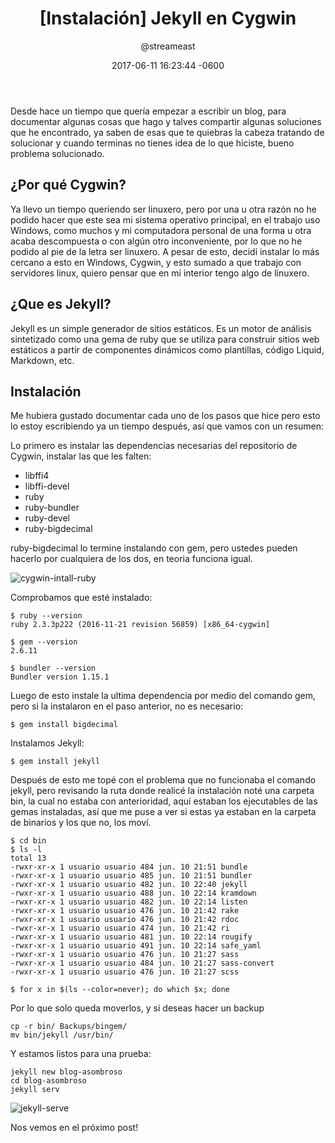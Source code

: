 ﻿---
layout: post
title:  "[Instalación] Jekyll en Cygwin"
date:   2017-06-11 16:23:44 -0600
author: "@streameast"
categories: jekyll cygwin
comments: yes
---

Desde hace un tiempo que quería empezar a escribir un blog, para documentar
algunas cosas que hago y talves compartir algunas soluciones que he encontrado,
ya saben de esas que te quiebras la cabeza tratando de solucionar y cuando
terminas no tienes idea de lo que hiciste, bueno problema solucionado.

## ¿Por qué Cygwin?

Ya llevo un tiempo queriendo ser linuxero, pero por una u otra razón no
he podido hacer que este sea mi sistema operativo principal, en el trabajo
uso Windows, como muchos y mi computadora personal de una forma u otra
acaba descompuesta o con algún otro inconveniente, por lo que no he podido
al pie de la letra ser linuxero. A pesar de esto, decidí instalar lo más
cercano a esto en Windows, Cygwin, y esto sumado a que trabajo con servidores
linux, quiero pensar que en mi interior tengo algo de linuxero.

## ¿Que es Jekyll?

Jekyll es un simple generador de sitios estáticos. Es un motor de análisis
sintetizado como una gema de ruby que se utiliza para construir sitios web
estáticos a partir de componentes dinámicos como plantillas, código Liquid,
Markdown, etc.

## Instalación

Me hubiera gustado documentar cada uno de los pasos que hice pero esto lo
estoy escribiendo ya un tiempo después, así que vamos con un resumen:

Lo primero es instalar las dependencias necesarias del repositorio de Cygwin,
instalar las que les falten:

* libffi4
* libffi-devel
* ruby
* ruby-bundler
* ruby-devel
* ruby-bigdecimal

ruby-bigdecimal lo termine instalando con gem, pero ustedes pueden hacerlo por
cualquiera de los dos, en teoria funciona igual.

![cygwin-intall-ruby](https://image.ibb.co/j1gbDF/cygwin_intall_ruby.png)

Comprobamos que esté instalado:

```
$ ruby --version
ruby 2.3.3p222 (2016-11-21 revision 56859) [x86_64-cygwin]

$ gem --version
2.6.11

$ bundler --version
Bundler version 1.15.1
```

Luego de esto instale la ultima dependencia por medio del comando gem, pero si
la instalaron en el paso anterior, no es necesario:

`$ gem install bigdecimal`

Instalamos Jekyll:

`$ gem install jekyll`

Después de esto me topé con el problema que no funcionaba el comando jekyll,
pero revisando la ruta donde realicé la instalación noté una carpeta bin, la
cual no estaba con anterioridad, aquí estaban los ejecutables de las gemas
instaladas, así que me puse a ver si estas ya estaban en la carpeta de
binarios y los que no, los moví.

```
$ cd bin
$ ls -l
total 13
-rwxr-xr-x 1 usuario usuario 484 jun. 10 21:51 bundle
-rwxr-xr-x 1 usuario usuario 485 jun. 10 21:51 bundler
-rwxr-xr-x 1 usuario usuario 482 jun. 10 22:40 jekyll
-rwxr-xr-x 1 usuario usuario 488 jun. 10 22:14 kramdown
-rwxr-xr-x 1 usuario usuario 482 jun. 10 22:14 listen
-rwxr-xr-x 1 usuario usuario 476 jun. 10 21:42 rake
-rwxr-xr-x 1 usuario usuario 476 jun. 10 21:42 rdoc
-rwxr-xr-x 1 usuario usuario 474 jun. 10 21:42 ri
-rwxr-xr-x 1 usuario usuario 481 jun. 10 22:14 rougify
-rwxr-xr-x 1 usuario usuario 491 jun. 10 22:14 safe_yaml
-rwxr-xr-x 1 usuario usuario 476 jun. 10 21:27 sass
-rwxr-xr-x 1 usuario usuario 484 jun. 10 21:27 sass-convert
-rwxr-xr-x 1 usuario usuario 476 jun. 10 21:27 scss

$ for x in $(ls --color=never); do which $x; done
```

Por lo que solo queda moverlos, y si deseas hacer un backup

```
cp -r bin/ Backups/bingem/
mv bin/jekyll /usr/bin/
```

Y estamos listos para una prueba:

```
jekyll new blog-asombroso
cd blog-asombroso
jekyll serv
```

![jekyll-serve](https://image.ibb.co/b33Cna/jekyll_serve.png)

Nos vemos en el próximo post!
